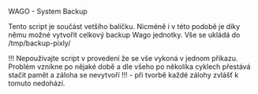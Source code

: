 WAGO - System Backup

Tento script je součást vetšího balíčku. Nicméně i v této podobě je díky němu možné vytvořit celkový backup Wago jednotky. 
Vše se ukládá do /tmp/backup-pixly/ 

!!! Nepoužívajte script v  provedení že se vše vykoná v jednom příkazu. Problém vznikne po nějaké době  a dle všeho po několika cyklech přestává stačit pamět a záloha se nevytvoří !!!    -  při tvorbě každé zálohy zvlášť k tomuto nedohází. 
